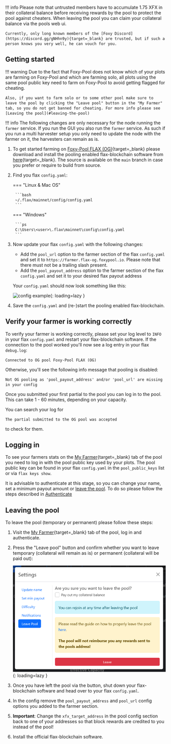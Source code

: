 !!! info
    Please note that untrusted members have to accumulate 1.75 XFX in their collateral balance before receiving rewards by the pool to protect the pool against cheaters. When leaving the pool you can claim your collateral balance via the pools web ui.

    Currently, only long known members of the [Foxy Discord](https://discord.gg/gNHhn9y){target=_blank} are trusted, but if such a person knows you very well, he can vouch for you.

## Getting started

!!! warning
    Due to the fact that Foxy-Pool does not know which of your plots are farming on Foxy-Pool and which are farming solo, all plots using the same pool public key need to farm on Foxy-Pool to avoid getting flagged for cheating.

    Also, if you want to farm solo or to some other pool make sure to leave the pool by clicking the "Leave pool" button in the "My Farmer" tab, so you do not get banned for cheating. For more info please see [Leaving the pool](#leaving-the-pool)

!!! info
    The following changes are only necessary for the node running the `farmer` service. If you run the GUI you also run the `farmer` service. As such if you run a multi harvester setup you only need to update the node with the farmer on it, the harvesters can remain as is.

1. To get started farming on [Foxy-Pool FLAX (OG)](https://flax-og.foxypool.io){target=_blank} please download and install the pooling enabled flax-blockchain software from [here](https://github.com/foxypool/flax-blockchain/releases/latest){target=_blank}. The source is available on the `main` branch in case you prefer or require to build from source.
2. Find you flax `config.yaml`:
   
    === "Linux & Mac OS"

        ```bash
        ~/.flax/mainnet/config/config.yaml
        ```
   
    === "Windows"

        ```ps
        C:\Users\<user>\.flax\mainnet\config\config.yaml
        ```

3. Now update your flax `config.yaml` with the following changes:
    - Add the `pool_url` option to the farmer section of the flax `config.yaml` and set it to `https://farmer.flax-og.foxypool.io`. Please note that there must not be a trailing slash present.
    - Add the `pool_payout_address` option to the farmer section of the flax `config.yaml` and set it to your desired flax payout address

    Your `config.yaml` should now look something like this:

    ![config example](../../../../assets/img/getting-started/foxy-pool-flax-og-config-example.png){: loading=lazy }

4. Save the `config.yaml` and (re-)start the pooling enabled flax-blockchain.

## Verify your farmer is working correctly

To verify your farmer is working correctly, please set your log level to `INFO` in your flax `config.yaml` and restart your flax-blockchain software.
If the connection to the pool worked you'll now see a log entry in your flax `debug.log`:
```
Connected to OG pool Foxy-Pool FLAX (OG)
```
Otherwise, you'll see the following info message that pooling is disabled:
```
Not OG pooling as 'pool_payout_address' and/or 'pool_url' are missing in your config
```

Once you submitted your first partial to the pool you can log in to the pool. This can take 1 - 60 minutes, depending on your capacity.

You can search your log for
```
The partial submitted to the OG pool was accepted
```
to check for them.

## Logging in

To see your farmers stats on the [My Farmer](https://flax-og.foxypool.io/my-farmer){target=_blank} tab of the pool you need to log in with the pool public key used by your plots. The pool public key can be found in your flax `config.yaml` in the `pool_public_keys` list or via `flax keys show`.

It is advisable to authenticate at this stage, so you can change your name, set a minimum payout amount or [leave the pool](#leaving-the-pool). To do so please follow the steps described in [Authenticate](authenticate.md)

## Leaving the pool

To leave the pool (temporary or permanent) please follow these steps:

1. Visit the [My Farmer](https://flax-og.foxypool.io/my-farmer){target=_blank} tab of the pool, log in and authenticate.
2. Press the "Leave pool" button and confirm whether you want to leave temporary (collateral will remain as is) or permanent (collateral will be paid out):

    ![leave pool](../../../../assets/img/getting-started/leave-chia-pool.png){: loading=lazy }

3. Once you have left the pool via the button, shut down your flax-blockchain software and head over to your flax `config.yaml`.
4. In the config remove the `pool_payout_address` and `pool_url` config options you added to the farmer section.
5. **Important**: Change the `xfx_target_address` in the pool config section back to one of your addresses so that block rewards are credited to you instead of the pool!
6. Install the official flax-blockchain software.
